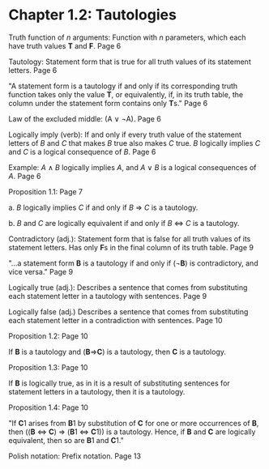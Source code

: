 # Chapter 1.2: Tautologies

Truth function of *n* arguments: Function with *n* parameters, which each have truth values **T** and **F**. Page 6

Tautology: Statement form that is true for all truth values of its statement letters. Page 6

"A statement form is a tautology if and only if its corresponding truth function takes only the value **T**,
or equivalently, if, in its truth table, the column under the statement form
contains only **T**s." Page 6

Law of the excluded middle: (A ∨ ¬A). Page 6

Logically imply (verb): If and only if every truth value of the statement letters of *B* and *C* that makes *B* true also
makes *C* true. *B* logically implies *C* and *C* is a logical consequence of *B*. Page 6

Example: *A* ∧ *B* logically implies *A*, and *A* ∨ *B* is a logical consequences of *A*. Page 6

Proposition 1.1: Page 7

a. *B* logically implies *C* if and only if *B* ⇒ *C* is a tautology.

b. *B* and *C* are logically equivalent if and only if *B* ⇔ *C* is a tautology.

Contradictory (adj.): Statement form that is false for all truth values of its statement letters. Has only **F**s in the
final column of its truth table. Page 9

"...a statement form **B** is a tautology if and only if (¬**B**) is contradictory, and vice versa." Page 9

Logically true (adj.): Describes a sentence that comes from substituting each statement letter in a tautology with 
sentences. Page 9

Logically false (adj.) Describes a sentence that comes from substituting each statement letter in a contradiction with 
sentences. Page 10

Proposition 1.2: Page 10

If **B** is a tautology and (**B**⇒**C**) is a tautology, then **C** is a tautology.

Proposition 1.3: Page 10

If **B** is logically true, as in it is a result of substituting sentences for statement letters 
in a tautology, then it is a tautology.

Proposition 1.4: Page 10

"If **C**1 arises from **B**1 by substitution of **C** for one or more occurrences of **B**, then
((**B** ⇔ **C**) ⇒ (**B**1 ⇔ **C**1)) is a tautology. Hence, if **B** and **C** are logically equivalent,
then so are **B**1 and **C**1."

Polish notation: Prefix notation. Page 13


